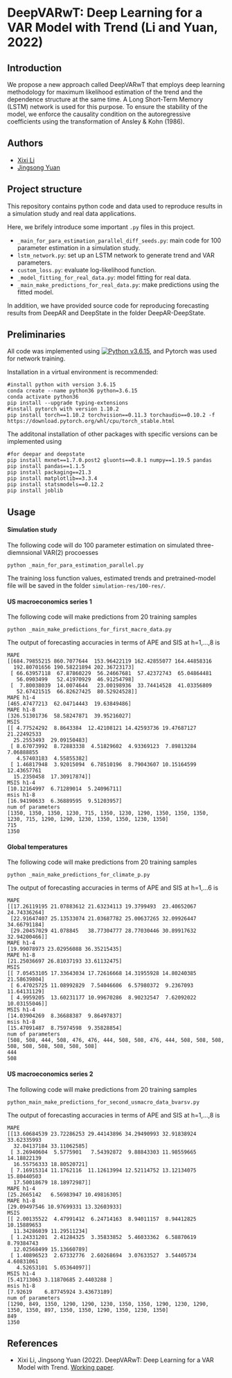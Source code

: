 # DeepVARwT: Deep Learning for a VAR Model with Trend (Li and Yuan, 2022)
## Introduction
We propose a new approach called DeepVARwT that employs deep learning methodology for maximum likelihood estimation of the trend and the dependence structure at the same time. A Long Short-Term Memory (LSTM) network is used for this purpose. To ensure the stability of the model, we enforce the causality condition on the autoregressive coefficients using the transformation of Ansley & Kohn (1986). 

Authors
-------

-   [Xixi Li](https://lixixibj.github.io/)
-   [Jingsong Yuan](https://www.research.manchester.ac.uk/portal/jingsong.yuan.html)

## Project structure
This repository contains python code and data used to reproduce results in a simulation study and real data applications.

Here, we brifely introduce some important `.py` files in this project.

- `_main_for_para_estimation_parallel_diff_seeds.py`: main code for 100 parameter estimation in a simulation study.
- `lstm_network.py`: set up an LSTM network to generate trend and VAR parameters.
- `custom_loss.py`: evaluate log-likelihood function.
- `_model_fitting_for_real_data.py`: model fitting for real data.
- `_main_make_predictions_for_real_data.py`: make predictions using the fitted model.

In addition, we have provided source code for reproducing forecasting results from DeepAR and DeepState in the folder DeepAR-DeepState.


## Preliminaries
All code was implemented using 
[![Python v3.6.15](https://img.shields.io/badge/python-v3.6.15-blue.svg)](https://www.python.org/downloads/release/python-3615/), and Pytorch was used for network training.

Installation in a virtual environment is recommended:
```
#install python with version 3.6.15
conda create --name python36 python=3.6.15
conda activate python36
pip install --upgrade typing-extensions
#install pytorch with version 1.10.2
pip install torch==1.10.2 torchvision==0.11.3 torchaudio==0.10.2 -f https://download.pytorch.org/whl/cpu/torch_stable.html

```

The additonal installation of other packages with specific versions can be implemented using
```
#for deepar and deepstate
pip install mxnet==1.7.0.post2 gluonts==0.8.1 numpy==1.19.5 pandas
pip install pandas==1.1.5 
pip install packaging==21.3 
pip install matplotlib==3.3.4
pip install statsmodels==0.12.2
pip install joblib
```
## Usage
#### Simulation study
The following code will do 100 parameter estimation on simulated three-diemnsional VAR(2) procoesses
```
python _main_for_para_estimation_parallel.py
```
The training loss function values, estimated trends and pretrained-model file will be saved in the folder `simulation-res/100-res/`.
#### US macroeconomics series 1
The following code will make predictions from 20 training samples
```
python _main_make_predictions_for_first_macro_data.py
```
The output of forecasting accuracies in terms of APE and SIS at h=1,...,8 is 
```
MAPE
[[684.79855215 860.7077644  153.96422119 162.42855077 164.44858316
  192.80701656 190.58221894 202.36723173]
 [ 66.63957118  67.87860229  56.24667681  57.42372743  65.04864481
   56.0903499   52.41970929  46.91254798]
 [  7.80038039  14.0074644   23.00198936  33.74414528  41.03356809
   52.67421515  66.82627425  80.52924528]]
MAPE h1-4
[465.47477213  62.04714443  19.63849486]
MAPE h1-8
[326.51301736  58.58247871  39.95216027]
MSIS
[[ 4.77524292  8.8643384  12.42108121 14.42593736 19.47687127 21.22492533
  25.2553493  29.09150483]
 [ 8.67073992  8.72883338  4.51829602  4.93369123  7.89813284  7.06888855
   4.57403183  4.55855382]
 [ 1.46817948  3.92015094  6.78510196  8.79043607 10.15164599 12.43657761
  15.2350458  17.30917874]]
MSIS h1-4
[10.12164997  6.71289014  5.24096711]
msis h1-8
[16.94190633  6.36889595  9.51203957]
num of parameters
[1350, 1350, 1350, 1230, 715, 1350, 1230, 1290, 1350, 1350, 1350, 1230, 715, 1290, 1290, 1230, 1350, 1350, 1230, 1350]
715
1350
```

#### Global temperatures
The following code will make predictions from 20 training samples
```
python _main_make_predictions_for_climate_p.py
```
The output of forecasting accuracies in terms of APE and SIS at h=1,...6 is 
```
MAPE
[[17.26119195 21.07883612 21.63234113 19.3799493  23.40652067 24.74336264]
 [22.91647407 25.13533074 21.03687782 25.00637265 32.09926447 34.66791184]
 [29.20457029 41.078845   38.77304777 28.77030446 30.89917632 32.94200466]]
MAPE h1-4
[19.99078973 23.02956088 36.35215435]
MAPE h1-8
[21.25036697 26.81037193 33.61132475]
MSIS
[[ 7.05453105 17.33643034 17.72616668 14.31955928 14.80240385 21.58639804]
 [ 6.47025725 11.08992829  7.54046606  6.57980372  9.2367093  11.64131129]
 [ 4.9959205  13.60231177 10.99670286  8.90232547  7.62092022 10.03155046]]
MSIS h1-4
[14.03904269  8.36688387  9.86497837]
msis h1-8
[15.47091487  8.75974598  9.35828854]
num of parameters
[508, 508, 444, 508, 476, 476, 444, 508, 508, 476, 444, 508, 508, 508, 508, 508, 508, 508, 508, 508]
444
508
```

#### US macroeconomics series 2
The following code will make predictions from 20 training samples
```
python_main_make_predictions_for_second_usmacro_data_bvarsv.py
```
The output of forecasting accuracies in terms of APE and SIS at h=1,...,8 is 
```
MAPE
[[13.60684539 23.72286253 29.44143896 34.29490993 32.91838924 33.62335993
  32.04137184 33.11062585]
 [ 3.26940604  5.5775901   7.54392872  9.88843303 11.98559665 14.18822139
  16.55756333 18.80520721]
 [ 7.16915314 11.1762116  11.12613994 12.52114752 13.12134075 15.80440503
  17.50018679 18.18972987]]
MAPE h1-4
[25.2665142   6.56983947 10.49816305]
MAPE h1-8
[29.09497546 10.97699331 13.32603933]
MSIS
[[ 2.00135522  4.47991412  6.24714163  8.94011157  8.94412825 10.15889653
  11.34286039 11.29511234]
 [ 1.24331201  2.41284325  3.35833852  5.46033362  6.58870619  8.79384743
  12.02568499 15.13660789]
 [ 1.40896523  2.67332776  2.60268694  3.07633527  3.54405734  4.60831061
   4.52653101  5.05364097]]
MSIS h1-4
[5.41713063 3.11870685 2.4403288 ]
msis h1-8
[7.92619    6.87745924 3.43673189]
num of parameters
[1290, 849, 1350, 1290, 1290, 1230, 1350, 1350, 1290, 1230, 1290, 1350, 1350, 897, 1350, 1350, 1290, 1350, 1230, 1350]
849
1350
```

References
----------

- Xixi Li, Jingsong Yuan (2022).  DeepVARwT: Deep Learning for a VAR Model with Trend.  [Working paper](https://arxiv.org/abs/2209.10587).



